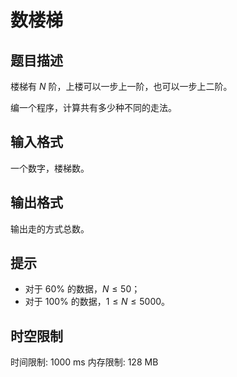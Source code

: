 # 数楼梯

## 题目描述

楼梯有 $N$ 阶，上楼可以一步上一阶，也可以一步上二阶。

编一个程序，计算共有多少种不同的走法。

## 输入格式

一个数字，楼梯数。


## 输出格式

输出走的方式总数。


## 提示

- 对于 $60\%$ 的数据，$N \leq 50$；   
- 对于 $100\%$ 的数据，$1 \le N \leq 5000$。


## 时空限制

时间限制: 1000 ms
内存限制: 128 MB
